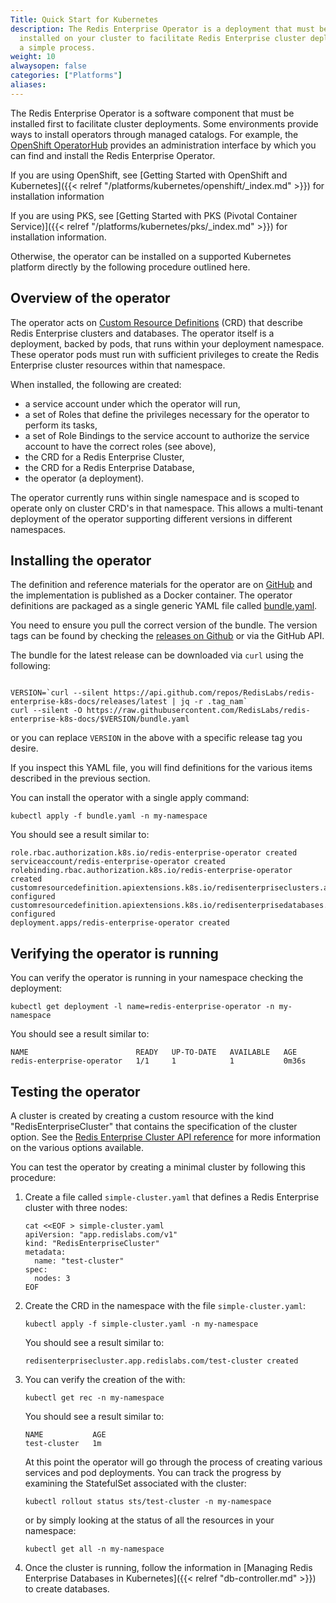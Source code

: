 ```yaml
---
Title: Quick Start for Kubernetes
description: The Redis Enterprise Operator is a deployment that must be
  installed on your cluster to facilitate Redis Enterprise cluster deployments. Installing the operator is
  a simple process.
weight: 10
alwaysopen: false
categories: ["Platforms"]
aliases:
---
```


The Redis Enterprise Operator is a software component that must be
installed first to facilitate cluster deployments. Some environments provide
ways to install operators through managed catalogs. For example, the
[OpenShift OperatorHub](https://docs.openshift.com/container-platform/4.3/operators/olm-adding-operators-to-cluster.html)
provides an administration interface by which you can find and install the Redis Enterprise
Operator.

If you are using OpenShift, see [Getting Started with OpenShift and Kubernetes]({{< relref "/platforms/kubernetes/openshift/_index.md" >}}) for
installation information

If you are using PKS, see [Getting Started with PKS (Pivotal Container Service)]({{< relref "/platforms/kubernetes/pks/_index.md" >}}) for
installation information.

Otherwise, the operator can be installed on a supported Kubernetes platform
directly by the following procedure outlined here.

## Overview of the operator

The operator acts on [Custom Resource Definitions](https://kubernetes.io/docs/concepts/extend-kubernetes/api-extension/custom-resources/#customresourcedefinitions) (CRD) that describe Redis Enterprise clusters and databases. The operator itself is a deployment, backed by pods, that runs within your deployment namespace. These operator pods must run with sufficient privileges to create the Redis Enterprise cluster resources within that namespace.

When installed, the following are created:

 * a service account under which the operator will run,
 * a set of Roles that define the privileges necessary for the operator to perform its tasks,
 * a set of Role Bindings to the service account to authorize the service account to have the correct roles (see above),
 * the CRD for a Redis Enterprise Cluster,
 * the CRD for a Redis Enterprise Database,
 * the operator (a deployment).

 The operator currently runs within single namespace and is scoped to operate only on cluster CRD's in that namespace. This allows a multi-tenant deployment of the operator supporting different versions in different namespaces.

## Installing the operator

The definition and reference materials for the operator are on
[GitHub](https://github.com/RedisLabs/redis-enterprise-k8s-docs) and the
implementation is published as a Docker container. The operator
definitions are packaged as a single generic YAML file called
[bundle.yaml](https://github.com/RedisLabs/redis-enterprise-k8s-docs/blob/master/bundle.yaml).

You need to ensure you pull the correct version of the bundle. The version tags
can be found by checking the [releases on Github](https://github.com/RedisLabs/redis-enterprise-k8s-docs/releases)
or via the GitHub API.

The bundle for the latest release can be downloaded via `curl` using the following:

```

VERSION=`curl --silent https://api.github.com/repos/RedisLabs/redis-enterprise-k8s-docs/releases/latest | jq -r .tag_nam`
curl --silent -O https://raw.githubusercontent.com/RedisLabs/redis-enterprise-k8s-docs/$VERSION/bundle.yaml
```

or you can replace `VERSION` in the above with a specific release tag you desire.


If you inspect this YAML file, you will find definitions for the various items
described in the previous section.

You can install the operator with a single apply command:

```
kubectl apply -f bundle.yaml -n my-namespace
```

You should see a result similar to:

```
role.rbac.authorization.k8s.io/redis-enterprise-operator created
serviceaccount/redis-enterprise-operator created
rolebinding.rbac.authorization.k8s.io/redis-enterprise-operator created
customresourcedefinition.apiextensions.k8s.io/redisenterpriseclusters.app.redislabs.com configured
customresourcedefinition.apiextensions.k8s.io/redisenterprisedatabases.app.redislabs.com configured
deployment.apps/redis-enterprise-operator created
```

## Verifying the operator is running

You can verify the operator is running in your namespace checking the deployment:

```
kubectl get deployment -l name=redis-enterprise-operator -n my-namespace
```

You should see a result similar to:

```
NAME                        READY   UP-TO-DATE   AVAILABLE   AGE
redis-enterprise-operator   1/1     1            1           0m36s
```

## Testing the operator

A cluster is created by creating a custom resource with the kind "RedisEnterpriseCluster"
that contains the specification of the cluster option. See the
[Redis Enterprise Cluster API reference](https://github.com/RedisLabs/redis-enterprise-k8s-docs/blob/master/redis_enterprise_cluster_api.md)
for more information on the various options available.

You can test the operator by creating a minimal cluster by following this procedure:

1. Create a file called `simple-cluster.yaml` that defines a Redis Enterprise
   cluster with three nodes:

    ```
    cat <<EOF > simple-cluster.yaml
    apiVersion: "app.redislabs.com/v1"
    kind: "RedisEnterpriseCluster"
    metadata:
      name: "test-cluster"
    spec:
      nodes: 3
    EOF
    ```
2. Create the CRD in the namespace with the file `simple-cluster.yaml`:

    ```
    kubectl apply -f simple-cluster.yaml -n my-namespace
    ```

    You should see a result similar to:

    ```
    redisenterprisecluster.app.redislabs.com/test-cluster created
    ```

3. You can verify the creation of the with:

    ```
    kubectl get rec -n my-namespace
    ```

    You should see a result similar to:

    ```
    NAME           AGE
    test-cluster   1m
    ```


   At this point the operator will go through the process of creating various
   services and pod deployments. You can track the progress by examining the
   StatefulSet associated with the cluster:

   ```
   kubectl rollout status sts/test-cluster -n my-namespace
   ```

   or by simply looking at the status of all the resources in your namespace:

   ```
   kubectl get all -n my-namespace
   ```

4. Once the cluster is running, follow the information in [Managing Redis Enterprise Databases in Kubernetes]({{< relref "db-controller.md" >}})
   to create databases.
